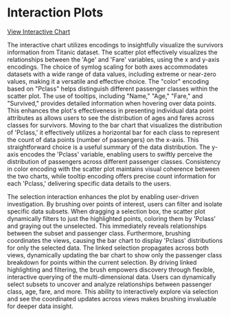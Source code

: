# Interaction Plots

[View Interactive Chart](https://veetran24.github.io/Homework-6//survivor.html)

  The interactive chart utilizes encodings to insightfully visualize the survivors information from Titanic dataset. The scatter plot effectively visualizes the relationships between the 'Age' and 'Fare' variables, using the x and y-axis encodings. The choice of symlog scaling for both axes accommodates datasets with a wide range of data values, including extreme or near-zero values, making it a versatile and effective choice. The "color" encoding based on "Pclass" helps distinguish different passenger classes within the scatter plot. The use of tooltips, including "Name," "Age," "Fare," and "Survived," provides detailed information when hovering over data points. This enhances the plot's effectiveness in presenting individual data point attributes as allows users to see the distribution of ages and fares across classes for survivors. Moving to the bar chart that visualizes the distribution of 'Pclass,' it effectively utilizes a horizontal bar for each class to represent the count of data points (number of passengers) on the x-axis. This straightforward choice is a useful summary of the data distribution. The y-axis encodes the 'Pclass' variable, enabling users to swiftly perceive the distribution of passengers across different passenger classes. Consistency in color encoding with the scatter plot maintains visual coherence between the two charts, while tooltip encoding offers precise count information for each 'Pclass,' delivering specific data details to the users.

  The selection interaction enhances the plot by enabling user-driven investigation. By brushing over points of interest, users can filter and isolate specific data subsets.  When dragging a selection box, the scatter plot dynamically filters to just the highlighted points, coloring them by 'Pclass' and graying out the unselected.  This immediately reveals relationships between the subset and passenger class. Furthermore, brushing coordinates the views, causing the bar chart to display 'Pclass' distributions for only the selected data. The linked selection propagates across both views, dynamically updating the bar chart to show only the passenger class breakdown for points within the current selection. By driving linked highlighting and filtering, the brush empowers discovery through flexible, interactive querying of the multi-dimensional data. Users can dynamically select subsets to uncover and analyze relationships between passenger class, age, fare, and more. This ability to interactively explore via selection and see the coordinated updates across views makes brushing invaluable for deeper data insight.
